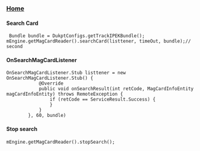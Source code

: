 ### [Home](https://github.com/mf-android/YDemo)

#### Search Card

```
 Bundle bundle = DukptConfigs.getTrackIPEKBundle();
mEngine.getMagCardReader().searchCard(listtener, timeOut, bundle);// second
```

#### OnSearchMagCardListener

```
OnSearchMagCardListener.Stub listtener = new OnSearchMagCardListener.Stub() {
            @Override
            public void onSearchResult(int retCode, MagCardInfoEntity magCardInfoEntity) throws RemoteException {
                if (retCode == ServiceResult.Success) {
                }
            }
        }, 60, bundle)
```

#### Stop search

```
mEngine.getMagCardReader().stopSearch();
```

